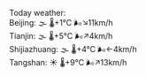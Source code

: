 Today weather:  
Beijing: 🌫  🌡️+1°C 🌬️↘11km/h  
Tianjin: 🌫  🌡️+5°C 🌬️↗4km/h  
Shijiazhuang: 🌫  🌡️+4°C 🌬️←4km/h  
Tangshan: ☀️   🌡️+9°C 🌬️↗13km/h  
